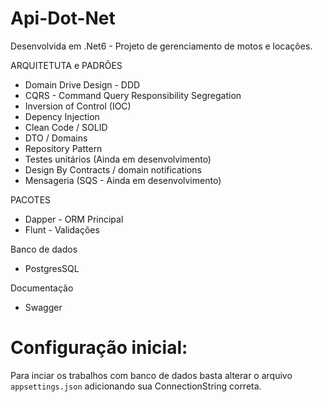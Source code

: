 # Api-Dot-Net

Desenvolvida em .Net6 - Projeto de gerenciamento de motos e locações.

ARQUITETUTA e PADRÕES
 - Domain Drive Design - DDD
 - CQRS - Command Query Responsibility Segregation
 - Inversion of Control (IOC)
 - Depency Injection
 - Clean Code / SOLID
 - DTO / Domains
 - Repository Pattern
 - Testes unitários (Ainda em desenvolvimento)
 - Design By Contracts / domain notifications
 - Mensageria (SQS - Ainda em desenvolvimento)

PACOTES
 - Dapper - ORM Principal
 - Flunt - Validações

Banco de dados
 - PostgresSQL

Documentação
 - Swagger

 
# Configuração inicial:
Para inciar os trabalhos com banco de dados basta alterar o arquivo `appsettings.json` adicionando sua ConnectionString correta.
